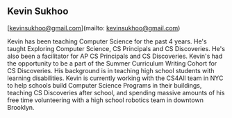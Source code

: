 ## Kevin Sukhoo

[kevinsukhoo@gmail.com](mailto: kevinsukhoo@gmail.com)

Kevin has been teaching Computer Science for the past 4 years. He's taught Exploring Computer Science, CS Principals and CS Discoveries. He's also been a facilitator for AP CS Principals and CS Discoveries. Kevin's had the opportunity to be a part of the Summer Curriculum Writing Cohort for CS Discoveries. His background is in teaching high school students with learning disabilities. Kevin is currently working with the CS4All team in NYC to help schools build Computer Science Programs in their buildings, teaching CS Discoveries after school, and spending massive amounts of his free time volunteering with a high school robotics team in downtown Brooklyn.
